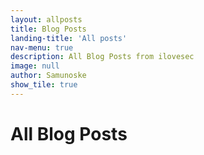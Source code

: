 ```yaml
---
layout: allposts
title: Blog Posts
landing-title: 'All posts'
nav-menu: true
description: All Blog Posts from ilovesec
image: null
author: Samunoske
show_tile: true
---
```


<h1>All Blog Posts</h1>

